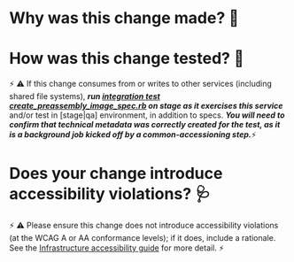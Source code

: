 # Why was this change made? 🤔



# How was this change tested? 🤨

⚡ ⚠ If this change consumes from or writes to other services (including shared file systems), ***run [integration test create_preassembly_image_spec.rb](https://github.com/sul-dlss/infrastructure-integration-test) on stage as it exercises this service*** and/or test in [stage|qa] environment, in addition to specs.  ***You will need to confirm that technical metadata was correctly created for the test, as it is a background job kicked off by a common-accessioning step.***⚡



# Does your change introduce accessibility violations? 🩺

⚡ ⚠ Please ensure this change does not introduce accessibility violations (at the WCAG A or AA conformance levels); if it does, include a rationale. See the [Infrastructure accessibility guide](https://github.com/sul-dlss/DeveloperPlaybook/blob/main/best-practices/infra-accessibility.md) for more detail. ⚡



